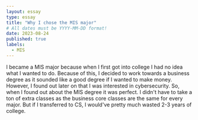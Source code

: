 ```yaml
---
layout: essay
type: essay
title: "Why I chose the MIS major"
# All dates must be YYYY-MM-DD format!
date: 2023-08-24
published: true
labels:
  - MIS
---
```


I became a MIS major because when I first got into college I had no idea what I wanted to do. Because of this, I decided to work towards a business degree as it sounded like a good degree if I wanted to make money. However, I found out later on that I was interested in cybersecurity. So, when I found out about the MIS degree it was perfect. I didn't have to take a ton of extra classes as the business core classes are the same for every major. But if I transferred to CS, I would've pretty much wasted 2-3 years of college.

